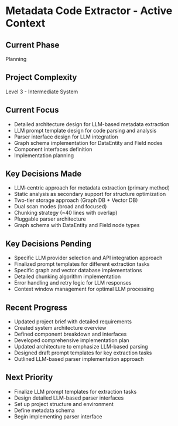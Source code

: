 # Metadata Code Extractor - Active Context

## Current Phase
Planning

## Project Complexity
Level 3 - Intermediate System

## Current Focus
- Detailed architecture design for LLM-based metadata extraction
- LLM prompt template design for code parsing and analysis
- Parser interface design for LLM integration
- Graph schema implementation for DataEntity and Field nodes
- Component interfaces definition
- Implementation planning

## Key Decisions Made
- LLM-centric approach for metadata extraction (primary method)
- Static analysis as secondary support for structure optimization
- Two-tier storage approach (Graph DB + Vector DB)
- Dual scan modes (broad and focused)
- Chunking strategy (~40 lines with overlap)
- Pluggable parser architecture
- Graph schema with DataEntity and Field node types

## Key Decisions Pending
- Specific LLM provider selection and API integration approach
- Finalized prompt templates for different extraction tasks
- Specific graph and vector database implementations
- Detailed chunking algorithm implementation
- Error handling and retry logic for LLM responses
- Context window management for optimal LLM processing

## Recent Progress
- Updated project brief with detailed requirements
- Created system architecture overview
- Defined component breakdown and interfaces
- Developed comprehensive implementation plan
- Updated architecture to emphasize LLM-based parsing
- Designed draft prompt templates for key extraction tasks
- Outlined LLM-based parser implementation approach

## Next Priority
- Finalize LLM prompt templates for extraction tasks
- Design detailed LLM-based parser interfaces
- Set up project structure and environment
- Define metadata schema
- Begin implementing parser interface 
